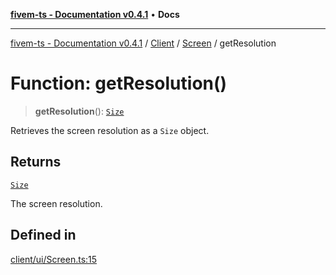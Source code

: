 [**fivem-ts - Documentation v0.4.1**](../../../../../README.md) • **Docs**

***

[fivem-ts - Documentation v0.4.1](../../../../../README.md) / [Client](../../../README.md) / [Screen](../README.md) / getResolution

# Function: getResolution()

> **getResolution**(): [`Size`](../../../classes/Size.md)

Retrieves the screen resolution as a `Size` object.

## Returns

[`Size`](../../../classes/Size.md)

The screen resolution.

## Defined in

[client/ui/Screen.ts:15](https://github.com/Purpose-Dev/fivem-ts/blob/main/src/client/ui/Screen.ts#L15)
